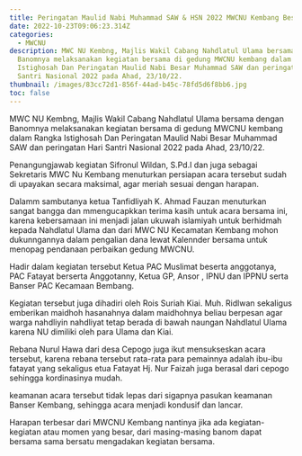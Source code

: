 ```yaml
---
title: Peringatan Maulid Nabi Muhammad SAW & HSN 2022 MWCNU Kembang Beserta Banom
date: 2022-10-23T09:06:23.314Z
categories:
  - MWCNU
description: M﻿WC NU Kembng, Majlis Wakil Cabang Nahdlatul Ulama bersama dengan
  Banomnya melaksanakan kegiatan bersama di gedung MWCNU kembang dalam Rangka
  Istighosah Dan Peringatan Maulid Nabi Besar Muhammad SAW dan peringatan Hari
  Santri Nasional 2022 pada Ahad, 23/10/22.
thumbnail: /images/83cc72d1-856f-44ad-b45c-78fd5d6f8bb6.jpg
toc: false
---
```

M﻿WC NU Kembng, Majlis Wakil Cabang Nahdlatul Ulama bersama dengan Banomnya melaksanakan kegiatan bersama di gedung MWCNU kembang dalam Rangka Istighosah Dan Peringatan Maulid Nabi Besar Muhammad SAW dan peringatan Hari Santri Nasional 2022 pada Ahad, 23/10/22.

P﻿enangungjawab kegiatan Sifronul Wildan, S.Pd.I dan juga sebagai Sekretaris MWC Nu Kembang menuturkan persiapan acara tersebut sudah di upayakan secara maksimal, agar meriah sesuai dengan harapan.

D﻿alamm sambutanya ketua Tanfidliyah K. Ahmad Fauzan menuturkan sangat bangga dan mmengucapkkan terima kasih untuk acara bersama ini, karena kebersamaan ini menjadi jalan ukuwah islamiyah untuk berhidmah kepada Nahdlatul Ulama dan dari MWC NU Kecamatan Kembang mohon dukunngannya dalam pengalian dana lewat Kalennder bersama untuk menopag pendanaan perbaikan gedung MWCNU.

H﻿adir dalam kegiatan tersebut Ketua PAC Muslimat beserta anggotanya, PAC Fatayat berserta Anggotanny, Ketua GP, Ansor , IPNU dan IPPNU serta Banser PAC Kecamaan Bembang.

K﻿egiatan tersebut juga dihadiri oleh Rois Suriah Kiai. Muh. Ridlwan sekaligus emberikan maidhoh hasanahnya dalam maidhohnya beliau berpesan agar warga nahdliyin nahdliyat tetap berada di bawah naungan Nahdlatul Ulama karena NU dimiliki oleh para Ulama dan Kiai.

R﻿ebana Nurul Hawa dari desa Cepogo juga ikut mensukseskan acara tersebut, karena rebana tersebut rata-rata para pemainnya adalah ibu-ibu fatayat yang sekaligus etua Fatayat Hj. Nur Faizah juga berasal dari cepogo sehingga kordinasinya mudah.

k﻿eamanan acara tersebut tidak lepas dari sigapnya pasukan keamanan Banser Kembang, sehingga acara menjadi kondusif dan lancar.

Ha﻿rapan terbesar dari MWCNU Kembang nantinya jika ada kegiatan-kegiatan atau momen yang besar, dari masing-masing banom dapat bersama sama bersatu mengadakan kegiatan bersama.